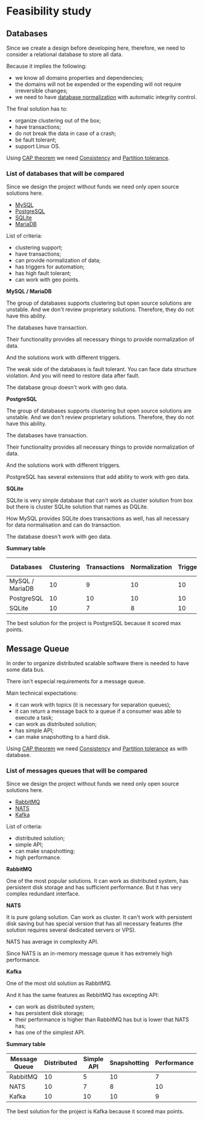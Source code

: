 # Feasibility study

## Databases

Since we create a design before developing here, therefore, we need to consider a relational database to store all data.

Because it implies the following:

- we know all domains properties and dependencies;
- the domains will not be expended or the expending will not require irreversible changes;
- we need to have [database normalization](https://en.wikipedia.org/wiki/Database_normalization) with automatic
  integrity control.

The final solution has to:

- organize clustering out of the box;
- have transactions;
- do not break the data in case of a crash;
- be fault tolerant;
- support Linux OS.

Using [CAP theorem](https://en.wikipedia.org/wiki/CAP_theorem) we
need [Consistency](https://en.wikipedia.org/wiki/Consistency_model)
and [Partition tolerance](https://en.wikipedia.org/wiki/Network_partition).

### List of databases that will be compared

Since we design the project without funds we need only open source solutions here.

- [MySQL](https://en.wikipedia.org/wiki/MySQL)
- [PostgreSQL](https://en.wikipedia.org/wiki/PostgreSQL)
- [SQLite](https://en.wikipedia.org/wiki/SQLite)
- [MariaDB](https://en.wikipedia.org/wiki/MariaDB)

List of criteria:

- clustering support;
- have transactions;
- can provide normalization of data;
- has triggers for automation;
- has high fault tolerant;
- can work with geo points.

**MySQL / MariaDB**

The group of databases supports clustering but open source solutions are unstable. And we don't review proprietary
solutions. Therefore, they do not have this ability.

The databases have transaction.

Their functionality provides all necessary things to provide normalization of data.

And the solutions work with different triggers.

The weak side of the databases is fault tolerant. You can face data structure violation. And you will need to restore
data after fault.

The database group doesn't work with geo data.

**PostgreSQL**

The group of databases supports clustering but open source solutions are unstable. And we don't review proprietary
solutions. Therefore, they do not have this ability.

The databases have transaction.

Their functionality provides all necessary things to provide normalization of data.

And the solutions work with different triggers.

PostgreSQL has several extensions that add ability to work with geo data.

**SQLite**

SQLite is very simple database that can't work as cluster solution from box but there is cluster SQLite solution that
names as DQLite.

How MySQL provides SQLite does transactions as well, has all necessary for data normalisation and can do transaction.

The database doesn't work with geo data.

**Summary table**

| Databases       | Clustering | Transactions | Normalization | Triggers | Fault tolerant | Geo points |
|-----------------|------------|--------------|---------------|----------|----------------|------------|
| MySQL / MariaDB | 10         | 9            | 10            | 10       | 6              | 0          |
| PostgreSQL      | 10         | 10           | 10            | 10       | 10             | 8          |
| SQLite          | 10         | 7            | 8             | 10       | 4              | 0          |

The best solution for the project is PostgreSQL because it scored max points.

## Message Queue

In order to organize distributed scalable software there is needed to have some data bus.

There isn't especial requirements for a message queue.

Main technical expectations:

- it can work with topics (it is necessary for separation queues);
- it can return a message back to a queue if a consumer was able to execute a task;
- can work as distributed solution;
- has simple API;
- can make snapshotting to a hard disk.

Using [CAP theorem](https://en.wikipedia.org/wiki/CAP_theorem) we
need [Consistency](https://en.wikipedia.org/wiki/Consistency_model)
and [Partition tolerance](https://en.wikipedia.org/wiki/Network_partition) as with database.

### List of messages queues that will be compared

Since we design the project without funds we need only open source solutions here.

- [RabbitMQ](https://en.wikipedia.org/wiki/RabbitMQ)
- [NATS](https://en.wikipedia.org/wiki/NATS_Messaging)
- [Kafka](https://ru.wikipedia.org/wiki/Apache_Kafka)

List of criteria:

- distributed solution;
- simple API;
- can make snapshotting;
- high performance.

**RabbitMQ**

One of the most popular solutions. It can work as distributed system, has persistent disk storage and has sufficient
performance. But it has very complex redundant interface.

**NATS**

It is pure golang solution. Can work as cluster. It can't work with persistent disk saving but has special version that
has all necessary features (the solution requires several dedicated servers or VPS).

NATS has average in complexity API.

Since NATS is an in-memory message queue it has extremely high performance.

**Kafka**

One of the most old solution as RabbitMQ.

And it has the same features as RebbitMQ has excepting API:
- can work as distributed system;
- has persistent disk storage;
- their performance is higher than RabbitMQ has but is lower that NATS has;
- has one of the simplest API.

**Summary table**

| Message Queue | Distributed | Simple API | Snapshotting | Performance |
|---------------|-------------|------------|--------------|-------------|
| RabbitMQ      | 10          | 5          | 10           | 7           |
| NATS          | 10          | 7          | 8            | 10          |
| Kafka         | 10          | 10         | 10           | 9           |

The best solution for the project is Kafka because it scored max points.
